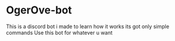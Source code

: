 # OgerOve-bot
This is a discord bot i made to learn how it works its got only simple commands 
Use this bot for whatever u want

